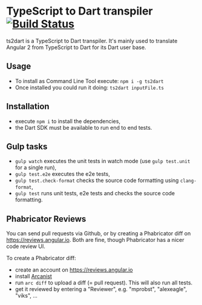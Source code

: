 # TypeScript to Dart transpiler [![Build Status](https://travis-ci.org/angular/ts2dart.svg?branch=master)](https://travis-ci.org/angular/ts2dart)

ts2dart is a TypeScript to Dart transpiler. It's mainly used to translate Angular 2 from TypeScript
to Dart for its Dart user base.

## Usage

- To install as Command Line Tool execute: `npm i -g ts2dart`
- Once installed you could run it doing: `ts2dart inputFile.ts`

## Installation

- execute `npm i` to install the dependencies,
- the Dart SDK must be available to run end to end tests.

## Gulp tasks

- `gulp watch` executes the unit tests in watch mode (use `gulp test.unit` for a single run),
- `gulp test.e2e` executes the e2e tests,
- `gulp test.check-format` checks the source code formatting using `clang-format`,
- `gulp test` runs unit tests, e2e tests and checks the source code formatting.

## Phabricator Reviews

You can send pull requests via Github, or by creating a Phabricator diff on
https://reviews.angular.io. Both are fine, though Phabricator has a nicer code review UI.

To create a Phabricator diff:

- create an account on https://reviews.angular.io
- install [Arcanist](https://secure.phabricator.com/book/phabricator/article/arcanist/)
- run `arc diff` to upload a diff (= pull request). This will also run all tests.
- get it reviewed by entering a "Reviewer", e.g. "mprobst", "alexeagle", "viks", ...
